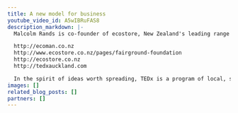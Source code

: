 ```yaml
---
title: A new model for business
youtube_video_id: A5wIBRuFAS8
description_markdown: |-
  Malcolm Rands is co-founder of ecostore, New Zealand's leading range of eco-friendly household products. While initially sold by mail order, ecostore now has over 100 products in its range with products stocked in supermarkets in New Zealand, Australia, the United States and in outlets in parts of Asia. Malcolm has been active in the sustainable scene for over 25 years, co-founding New Zealand's first permaculture eco-village in 1986 and was a foundation member of the New Zealand Sustainable Business Network.

  http://ecoman.co.nz
  http://www.ecostore.co.nz/pages/fairground-foundation
  http://ecostore.co.nz
  http://tedxauckland.com

  In the spirit of ideas worth spreading, TEDx is a program of local, self-organized events that bring people together to share a TED-like experience. At a TEDx event, TEDTalks video and live speakers combine to spark deep discussion and connection in a small group. These local, self-organized events are branded TEDx, where x = independently organized TED event. The TED Conference provides general guidance for the TEDx program, but individual TEDx events are self-organized.* (*Subject to certain rules and regulations)
images: []
related_blog_posts: []
partners: []
---
```

